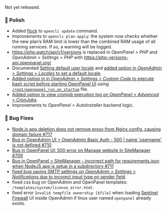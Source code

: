 Not yet released.

### 💅 Polish
- Added [flock](https://linux.die.net/man/1/flock) to `opencli update` command.
- Improvements to `opencli plan-apply`: the system now checks whether the new plan’s RAM limit is lower than the combined RAM usage of all running services. If so, a warning will be logged.
- https://php.watch/api/v1/versions is replaced in *OpenPanel > PHP* and *OpenAdmin > Setitngs > PHP* with https://php-versions-api.openpanel.org/
- Documented [Setting default user locale](https://openpanel.com/docs/articles/accounts/default-user-locales/#4-default-locale) and [added option in *OpenAdmin > Settings > Locales* to set a default locale](https://i.postimg.cc/px5kmYYX/slika.png).
- [Added option in in *OpenAdmin > Settings > Custom Code* to execute bash script before starting OpenPanel UI](https://i.postimg.cc/CwzSfxJM/slika.png) using [`/root/openpanel_run_on_startup`](https://dev.openpanel.com/customize.html#Before-startup) file.
- [Added option to view cronjob execution log on *OpenPanel > Advanced > CronJobs*](https://i.postimg.cc/zXx0LDMm/slika.png).
- Improvements to *OpenPanel > AutoInstaller* backend logic.

### 🐛 Bug Fixes
- [Node.js app deletion does not remove proxy from Nginx config, causing domain failure #717](https://github.com/stefanpejcic/OpenPanel/issues/717)
- [Bug in OpenAdmin UI > OpenAdmin Basic Auth - 500 | name 'username' is not defined #710](https://github.com/stefanpejcic/OpenPanel/issues/710)
- [Bug in OpenPanel UI: 500 error on Manage website in SiteManager #709](https://github.com/stefanpejcic/OpenPanel/issues/709)
- [Bug in OpenPanel > SiteManager - incorrect path for requirements.json when NodeJS app is setup in a subdirectory #711](https://github.com/stefanpejcic/OpenPanel/issues/711)
- [fixed bug saving SMTP settings on *OpenAdmin > Settings > Notifications* due to incorect input type on sender field](https://discord.com/channels/1205652108213485568/1205652108213485571/1423569978912800828).
- fixed css bug on OpenAdmin and OpenPanel templates: `/templates/system/license_error.html`.
- fixed error `Invalid tempfile ownership [$file]` when loading [Sentinel Firewall](https://sentinelfirewall.org/) UI inside OpenAdmin if linux user named `openpanel` already exists.

